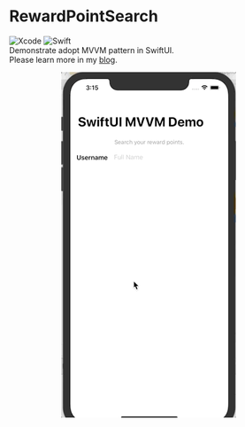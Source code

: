 # RewardPointSearch
![Xcode](https://img.shields.io/badge/Xcode-11.4-blue) ![Swift](https://img.shields.io/badge/Swift-5.2-orange)  
Demonstrate adopt MVVM pattern in SwiftUI.  
Please learn more in my [blog](http://wayne-blog.herokuapp.com/blog/posts/20).
<p align="center">
    <img src="/.screenshot/screenshot.gif?sanitize=true">
</p>
